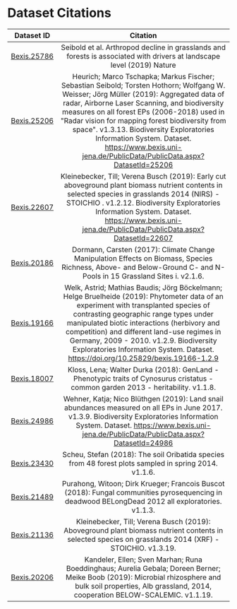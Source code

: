 
# Dataset Citations

| Dataset ID       | Citation |
| ------------- |:-------------:| 
| [Bexis.25786](https://www.bexis.uni-jena.de/PublicData/ShowPublicXml.aspx?DatasetId=25786)|Seibold et al. Arthropod decline in grasslands and forests is associated with drivers at landscape level (2019) Nature| 
|[Bexis.25206](https://www.bexis.uni-jena.de/PublicData/ShowPublicXml.aspx?DatasetId=25206) |Heurich; Marco Tschapka; Markus Fischer; Sebastian Seibold; Torsten Hothorn; Wolfgang W. Weisser; Jörg Müller (2019): Aggregated data of radar, Airborne Laser Scanning, and biodiversity measures on all forest EPs (2006-2018) used in "Radar vision for mapping forest biodiversity from space". v1.3.13. Biodiversity Exploratories Information System. Dataset. https://www.bexis.uni-jena.de/PublicData/PublicData.aspx?DatasetId=25206| 
|[Bexis.22607](https://www.bexis.uni-jena.de/PublicData/ShowPublicXml.aspx?DatasetId=22607) |Kleinebecker, Till; Verena Busch (2019): Early cut aboveground plant biomass nutrient contents in selected species in grasslands 2014 (NIRS) - STOICHIO . v1.2.12. Biodiversity Exploratories Information System. Dataset. https://www.bexis.uni-jena.de/PublicData/PublicData.aspx?DatasetId=22607 |
|[Bexis.20186](https://www.bexis.uni-jena.de/PublicData/PublicData.aspx?DatasetId=20186) |Dormann, Carsten (2017): Climate Change Manipulation Effects on Biomass, Species Richness, Above- and Below-Ground C- and N-Pools in 15 Grassland Sites i. v2.1.6. |
|[Bexis.19166](https://www.bexis.uni-jena.de/PublicData/PublicData.aspx?DatasetId=19166) |Welk, Astrid; Mathias Baudis; Jörg Böckelmann; Helge Bruelheide (2019): Phytometer data of an experiment with transplanted species of contrasting geographic range types under manipulated biotic interactions (herbivory and competition) and different land-use regimes in Germany, 2009 - 2010. v1.2.9. Biodiversity Exploratories Information System. Dataset. https://doi.org/10.25829/bexis.19166-1.2.9 |
|[Bexis.18007](https://www.bexis.uni-jena.de/PublicData/PublicData.aspx?DatasetId=18007) |Kloss, Lena; Walter Durka (2018): GenLand - Phenotypic traits of Cynosurus cristatus - common garden 2013 - heritability. v1.1.8.|
|[Bexis.24986](https://www.bexis.uni-jena.de/PublicData/PublicData.aspx?DatasetId=24986) |Wehner, Katja; Nico Blüthgen (2019): Land snail abundances measured on all EPs in June 2017. v1.3.9. Biodiversity Exploratories Information System. Dataset. https://www.bexis.uni-jena.de/PublicData/PublicData.aspx?DatasetId=24986|
|[Bexis.23430](https://www.bexis.uni-jena.de/PublicData/PublicData.aspx?DatasetId=23430) |Scheu, Stefan (2018): The soil Oribatida species from 48 forest plots sampled in spring 2014. v1.1.6.|
|[Bexis.21489](https://www.bexis.uni-jena.de/PublicData/ShowPublicXml.aspx?DatasetId=21489) |Purahong, Witoon; Dirk Krueger; Francois Buscot (2018): Fungal communities pyrosequencing in deadwood BELongDead 2012 all exploratories. v1.1.3.|
|[Bexis.21136](https://www.bexis.uni-jena.de/PublicData/PublicData.aspx?DatasetId=21136) |Kleinebecker, Till; Verena Busch (2019): Aboveground plant biomass nutrient contents in selected species on grasslands 2014 (XRF) - STOICHIO. v1.3.19.|
|[Bexis.20206](https://www.bexis.uni-jena.de/PublicData/PublicData.aspx?DatasetId=20206) |Kandeler, Ellen; Sven Marhan; Runa Boeddinghaus; Aurelia Gebala; Doreen Berner; Meike Boob (2019): Microbial rhizosphere and bulk soil properties, Alb grassland, 2014, cooperation BELOW-SCALEMIC. v1.1.19.|

